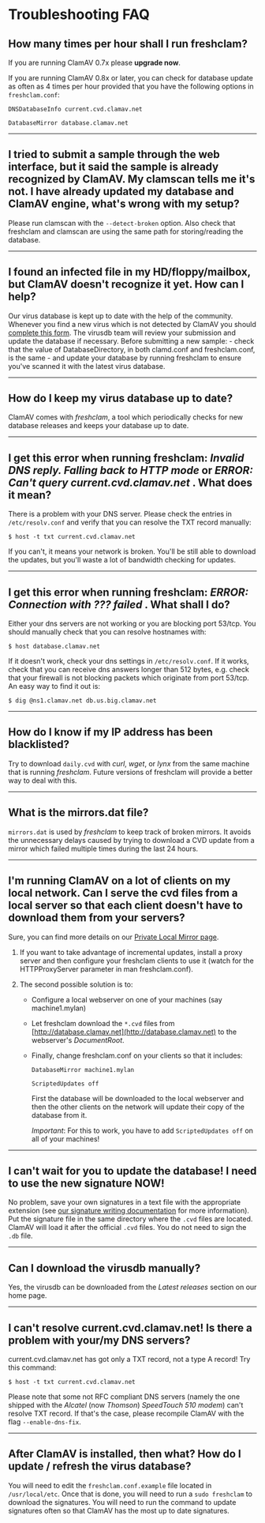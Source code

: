 # Troubleshooting FAQ

## How many times per hour shall I run freshclam?

If you are running ClamAV 0.7x please __upgrade now__.  

If you are running ClamAV 0.8x or later, you can check for database update as often as 4 times per hour provided that you have the following options in `freshclam.conf`:

`DNSDatabaseInfo current.cvd.clamav.net`

`DatabaseMirror database.clamav.net`

---

## I tried to submit a sample through the web interface, but it said the sample is already recognized by ClamAV. My clamscan tells me it's not. I have already updated my database and ClamAV engine, what's wrong with my setup?

Please run clamscan with the `--detect-broken` option. Also  check that freshclam and clamscan are using the same path for storing/reading the database.

---

## I found an infected file in my HD/floppy/mailbox, but ClamAV doesn't recognize it yet. How can I help?

Our virus database is kept up to date with the help of the community. Whenever you find a new virus which is not detected by ClamAV you should [complete this form](https://www.clamav.net/reports/malware). The virusdb team will review your submission and update the database if necessary. Before submitting a new sample: - check that the value of DatabaseDirectory, in both clamd.conf and freshclam.conf, is the same - and update your database by running freshclam to ensure you've scanned it with the latest virus database.

---

## How do I keep my virus database up to date?

ClamAV comes with _freshclam_, a tool which periodically checks for new database releases and keeps your database up to date.

---

## I get this error when running freshclam: _Invalid DNS reply. Falling back to HTTP mode_ or _ERROR: Can't query current.cvd.clamav.net_ . What does it mean?

There is a problem with your DNS server. Please check the entries in `/etc/resolv.conf` and verify that you can resolve the TXT record manually:

`$ host -t txt current.cvd.clamav.net`

If you can't, it means your network is broken. You'll be still able to download the updates, but you'll waste a lot of bandwidth checking for updates.

---

## I get this error when running freshclam: _ERROR: Connection with ??? failed_ . What shall I do?

Either your dns servers are not working or you are blocking port 53/tcp. You should manually check that you can resolve hostnames with:

`$ host database.clamav.net`

If it doesn't work, check your dns settings in `/etc/resolv.conf`. If it works, check that you can receive dns answers longer than 512 bytes, e.g. check that your firewall is not blocking packets which originate from port 53/tcp. An easy way to find it out is:

`$ dig @ns1.clamav.net db.us.big.clamav.net`

---

## How do I know if my IP address has been blacklisted?

Try to download `daily.cvd` with *curl*, *wget*, or *lynx* from the same machine that is running *freshclam*. Future versions of freshclam will provide a better way to deal with this.

---

## What is the mirrors.dat file?

`mirrors.dat` is used by *freshclam* to keep track of broken mirrors. It avoids the unnecessary delays caused by trying to download a CVD update from a mirror which failed multiple times during the last 24 hours.

---

## I'm running ClamAV on a lot of clients on my local network. Can I serve the cvd files from a local server so that each client doesn't have to download them from your servers?

Sure, you can find more details on our [Private Local Mirror page](private-local-mirrors).

1. If you want to take advantage of incremental updates, install a proxy server and then configure your freshclam clients to use it (watch for the HTTPProxyServer parameter in man freshclam.conf).

2. The second possible solution is to:

    * Configure a local webserver on one of your machines (say machine1.mylan)

    * Let freshclam download the `*.cvd` files from [http://database.clamav.net](http://database.clamav.net) to the webserver's *DocumentRoot*.

    * Finally, change freshclam.conf on your clients so that it includes:

      `DatabaseMirror machine1.mylan`

      `ScriptedUpdates off`

      First the database will be downloaded to the local webserver and then the other clients on the network will update their copy of the database from it.

      _Important_:  For this to work, you have to add `ScriptedUpdates off` on all of your machines!

---

## I can't wait for you to update the database! I need to use the new signature NOW!

No problem, save your own signatures in a text file with the appropriate extension (see [our signature writing documentation](https://www.clamav.net/documents/creating-signatures-for-clamav) for more information). Put the signature file in the same directory where the `.cvd` files are located. ClamAV will load it after the official `.cvd` files. You do not need to sign the `.db` file.

---

## Can I download the virusdb manually?

Yes, the virusdb can be downloaded from the _Latest releases_ section on our home page.

---

## I can't resolve current.cvd.clamav.net! Is there a problem with your/my DNS servers?

current.cvd.clamav.net has got only a TXT record, not a type A record! Try this command:

`$ host -t txt current.cvd.clamav.net`

Please note that some not RFC compliant DNS servers (namely the one shipped with the *Alcatel* (now *Thomson*) *SpeedTouch 510 modem*) can't resolve TXT record. If that's the case, please recompile ClamAV with the flag `--enable-dns-fix`.

---

## After ClamAV is installed, then what? How do I update / refresh the virus database?

You will need to edit the `freshclam.conf.example` file located in `/usr/local/etc`. Once that is done, you will need to run a `sudo freshclam` to download the signatures. You will need to run the command to update signatures often so that ClamAV has the most up to date signatures.
